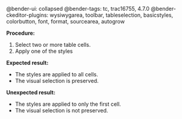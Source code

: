 @bender-ui: collapsed
@bender-tags: tc, trac16755, 4.7.0
@bender-ckeditor-plugins: wysiwygarea, toolbar, tableselection, basicstyles, colorbutton, font, format, sourcearea, autogrow

**Procedure:**

1. Select two or more table cells.
2. Apply one of the styles

**Expected result:**

* The styles are applied to all cells.
* The visual selection is preserved.

**Unexpected result:**

* The styles are applied to only the first cell.
* The visual selection is not preserved.
